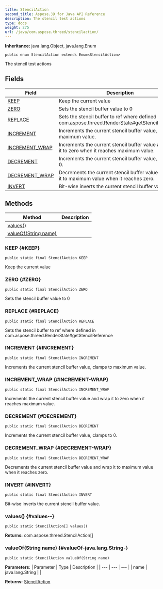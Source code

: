 ```yaml
---
title: StencilAction
second_title: Aspose.3D for Java API Reference
description: The stencil test actions
type: docs
weight: 275
url: /java/com.aspose.threed/stencilaction/
---
```


**Inheritance:**
java.lang.Object, java.lang.Enum
```
public enum StencilAction extends Enum<StencilAction>
```

The stencil test actions
## Fields

| Field | Description |
| --- | --- |
| [KEEP](#KEEP) | Keep the current value |
| [ZERO](#ZERO) | Sets the stencil buffer value to 0 |
| [REPLACE](#REPLACE) | Sets the stencil buffer to ref where defined in com.aspose.threed.RenderState\#getStencilReference |
| [INCREMENT](#INCREMENT) | Increments the current stencil buffer value, clamps to maximum value. |
| [INCREMENT_WRAP](#INCREMENT-WRAP) | Increments the current stencil buffer value and wrap it to zero when it reaches maximum value. |
| [DECREMENT](#DECREMENT) | Increments the current stencil buffer value, clamps to 0. |
| [DECREMENT_WRAP](#DECREMENT-WRAP) | Decrements the current stencil buffer value and wrap it to maximum value when it reaches zero. |
| [INVERT](#INVERT) | Bit-wise inverts the current stencil buffer value. |
## Methods

| Method | Description |
| --- | --- |
| [values()](#values--) |  |
| [valueOf(String name)](#valueOf-java.lang.String-) |  |
### KEEP {#KEEP}
```
public static final StencilAction KEEP
```


Keep the current value

### ZERO {#ZERO}
```
public static final StencilAction ZERO
```


Sets the stencil buffer value to 0

### REPLACE {#REPLACE}
```
public static final StencilAction REPLACE
```


Sets the stencil buffer to ref where defined in com.aspose.threed.RenderState\#getStencilReference

### INCREMENT {#INCREMENT}
```
public static final StencilAction INCREMENT
```


Increments the current stencil buffer value, clamps to maximum value.

### INCREMENT_WRAP {#INCREMENT-WRAP}
```
public static final StencilAction INCREMENT_WRAP
```


Increments the current stencil buffer value and wrap it to zero when it reaches maximum value.

### DECREMENT {#DECREMENT}
```
public static final StencilAction DECREMENT
```


Increments the current stencil buffer value, clamps to 0.

### DECREMENT_WRAP {#DECREMENT-WRAP}
```
public static final StencilAction DECREMENT_WRAP
```


Decrements the current stencil buffer value and wrap it to maximum value when it reaches zero.

### INVERT {#INVERT}
```
public static final StencilAction INVERT
```


Bit-wise inverts the current stencil buffer value.

### values() {#values--}
```
public static StencilAction[] values()
```




**Returns:**
com.aspose.threed.StencilAction[]
### valueOf(String name) {#valueOf-java.lang.String-}
```
public static StencilAction valueOf(String name)
```




**Parameters:**
| Parameter | Type | Description |
| --- | --- | --- |
| name | java.lang.String |  |

**Returns:**
[StencilAction](../../com.aspose.threed/stencilaction)
